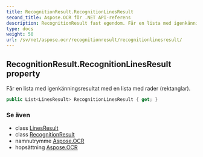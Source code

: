 ```yaml
---
title: RecognitionResult.RecognitionLinesResult
second_title: Aspose.OCR för .NET API-referens
description: RecognitionResult fast egendom. Får en lista med igenkänningsresultat med en lista med rader rektanglar.
type: docs
weight: 50
url: /sv/net/aspose.ocr/recognitionresult/recognitionlinesresult/
---
```

## RecognitionResult.RecognitionLinesResult property

Får en lista med igenkänningsresultat med en lista med rader (rektanglar).

```csharp
public List<LinesResult> RecognitionLinesResult { get; }
```

### Se även

* class [LinesResult](../../recognitionresult.linesresult/)
* class [RecognitionResult](../)
* namnutrymme [Aspose.OCR](../../recognitionresult/)
* hopsättning [Aspose.OCR](../../../)


